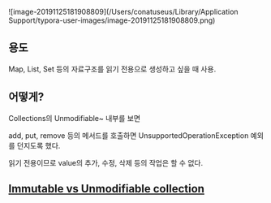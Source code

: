 ![image-20191125181908809](/Users/conatuseus/Library/Application Support/typora-user-images/image-20191125181908809.png)



## 용도

Map, List, Set 등의 자료구조를 읽기 전용으로 생성하고 싶을 때 사용.



## 어떻게?

Collections의 Unmodifiable~ 내부를 보면

add, put, remove 등의 메서드를 호출하면 UnsupportedOperationException 예외를 던지도록 했다.

읽기 전용이므로 value의 추가, 수정, 삭제 등의 작업은 할 수 없다.

 

## [Immutable vs Unmodifiable collection](https://stackoverflow.com/questions/8892350/immutable-vs-unmodifiable-collection)

